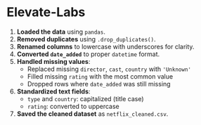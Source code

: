 # Elevate-Labs
1. **Loaded the data** using `pandas`.
2. **Removed duplicates** using `.drop_duplicates()`.
3. **Renamed columns** to lowercase with underscores for clarity.
4. **Converted `date_added`** to proper `datetime` format.
5. **Handled missing values**:
   - Replaced missing `director`, `cast`, `country` with `'Unknown'`
   - Filled missing `rating` with the most common value
   - Dropped rows where `date_added` was still missing
6. **Standardized text fields**:
   - `type` and `country`: capitalized (title case)
   - `rating`: converted to uppercase
7. **Saved the cleaned dataset** as `netflix_cleaned.csv`.
